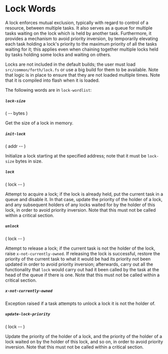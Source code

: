 # Lock Words

A lock enforces mutual exclusion, typically with regard to control of a resource, between multiple tasks. It also serves as a queue for multiple tasks waiting on the lock which is held by another task. Furthermore, it provides a mechanism to avoid priority inversion, by temporarily elevating each task holding a lock's priority to the maximum priority of all the tasks waiting for it; this applies even when chaining together multiple locks held by tasks holding some locks and waiting on others.

Locks are not included in the default builds; the user must load `src/common/forth/lock.fs` or use a big build for them to be available. Note that logic is in place to ensure that they are not loaded multiple times. Note that it is compiled into flash when it is loaded.

The following words are in `lock-wordlist`:

##### `lock-size`
( -- bytes )

Get the size of a lock in memory.

##### `init-lock`
( addr -- )

Initialize a lock starting at the specified address; note that it must be `lock-size` bytes in size.

##### `lock`
( lock -- )

Attempt to acquire a lock; if the lock is already held, put the current task in a queue and disable it. In that case, update the priority of the holder of a lock, and any subsequent holders of any locks waited for by the holder of this lock, in order to avoid priority inversion. Note that this must not be called within a critical section.

##### `unlock`
( lock -- )

Attempt to release a lock; if the current task is not the holder of the lock, raise `x-not-currently-owned`. If releasing the lock is successful, restore the priority of the current task to what it would be had its priority not been updated in order to avoid priority inversion; afterwards, carry out all the functionality that `lock` would carry out had it been called by the task at the head of the queue if there is one. Note that this must not be called within a critical section.

##### `x-not-currently-owned`

Exception raised if a task attempts to unlock a lock it is not the holder of.

##### `update-lock-priority`
( lock -- )

Update the priority of the holder of a lock, and the priority of the holder of a lock waited on by the holder of this lock, and so on, in order to avoid priority inversion. Note that this must not be called within a critical section.

